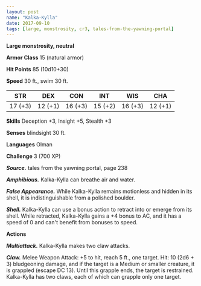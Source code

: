 ```yaml
---
layout: post
name: "Kalka-Kylla"
date: 2017-09-10
tags: [large, monstrosity, cr3, tales-from-the-yawning-portal]
---
```


**Large monstrosity, neutral**

**Armor Class** 15 (natural armor)

**Hit Points** 85 (10d10+30)

**Speed** 30 ft., swim 30 ft.

|   STR   |   DEX   |   CON   |   INT   |   WIS   |   CHA   |
|:-----:|:-----:|:-----:|:-----:|:-----:|:-----:|
| 17 (+3) | 12 (+1) | 16 (+3) | 15 (+2) | 16 (+3) | 12 (+1) |

**Skills** Deception +3, Insight +5, Stealth +3

**Senses** blindsight 30 ft.

**Languages** Olman

**Challenge** 3 (700 XP)

***Source.*** tales from the yawning portal,  page 238

***Amphibious.*** Kalka-Kylla can breathe air and water.

***False Appearance.*** While Kalka-Kylla remains motionless and hidden in its shell, it is indistinguishable from a polished boulder.

***Shell.*** Kalka-Kylla can use a bonus action to retract into or emerge from its shell. While retracted, Kalka-Kylla gains a +4 bonus to AC, and it has a speed of 0 and can't benefit from bonuses to speed.

**Actions**

***Multiattack.*** Kalka-Kylla makes two claw attacks.

***Claw.*** Melee Weapon Attack: +5 to hit, reach 5 ft., one target. Hit: 10 (2d6 + 3) bludgeoning damage, and if the target is a Medium or smaller creature, it is grappled (escape DC 13). Until this grapple ends, the target is restrained. Kalka-Kylla has two claws, each of which can grapple only one target.

